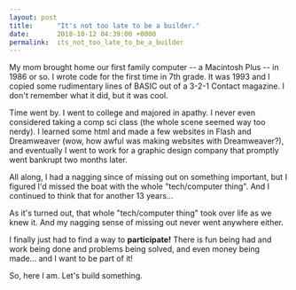 ```yaml
---
layout: post
title:      "It's not too late to be a builder."
date:       2018-10-12 04:39:00 +0000
permalink:  its_not_too_late_to_be_a_builder
---
```



My mom brought home our first family computer -- a Macintosh Plus -- in 1986 or so. I wrote code for the first time in 7th grade. It was 1993 and I copied some rudimentary lines of BASIC out of a 3-2-1 Contact magazine. I don't remember what it did, but it was cool.

Time went by. I went to college and majored in apathy. I never even considered taking a comp sci class (the whole scene seemed way too nerdy). I learned some html and made a few websites in Flash and Dreamweaver (wow, how awful was making websites with Dreamweaver?), and eventually I went to work for a graphic design company that promptly went bankrupt two months later.

All along, I had a nagging since of missing out on something important, but I figured I'd missed the boat with the whole "tech/computer thing". And I continued to think that for another 13 years...

As it's turned out,  that whole "tech/computer thing" took over life as we knew it. And my nagging sense of missing out never went anywhere either. 

I finally just had to find a way to **participate!** There is fun being had and work being done and problems being solved, and even money being made... and I want to be part of it! 

So, here I am. Let's build something.
